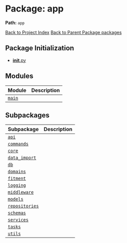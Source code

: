 # Package: app

**Path:** `app`

[Back to Project Index](../../index.md)
[Back to Parent Package packages](../index.md)

## Package Initialization
- [__init__.py](init.md)

## Modules

| Module | Description |
| --- | --- |
| [`main`](main.md) |  |

## Subpackages

| Subpackage | Description |
| --- | --- |
| [`api`](api/index.md) |  |
| [`commands`](commands/index.md) |  |
| [`core`](core/index.md) |  |
| [`data_import`](data_import/index.md) |  |
| [`db`](db/index.md) |  |
| [`domains`](domains/index.md) |  |
| [`fitment`](fitment/index.md) |  |
| [`logging`](logging/index.md) |  |
| [`middleware`](middleware/index.md) |  |
| [`models`](models/index.md) |  |
| [`repositories`](repositories/index.md) |  |
| [`schemas`](schemas/index.md) |  |
| [`services`](services/index.md) |  |
| [`tasks`](tasks/index.md) |  |
| [`utils`](utils/index.md) |  |
